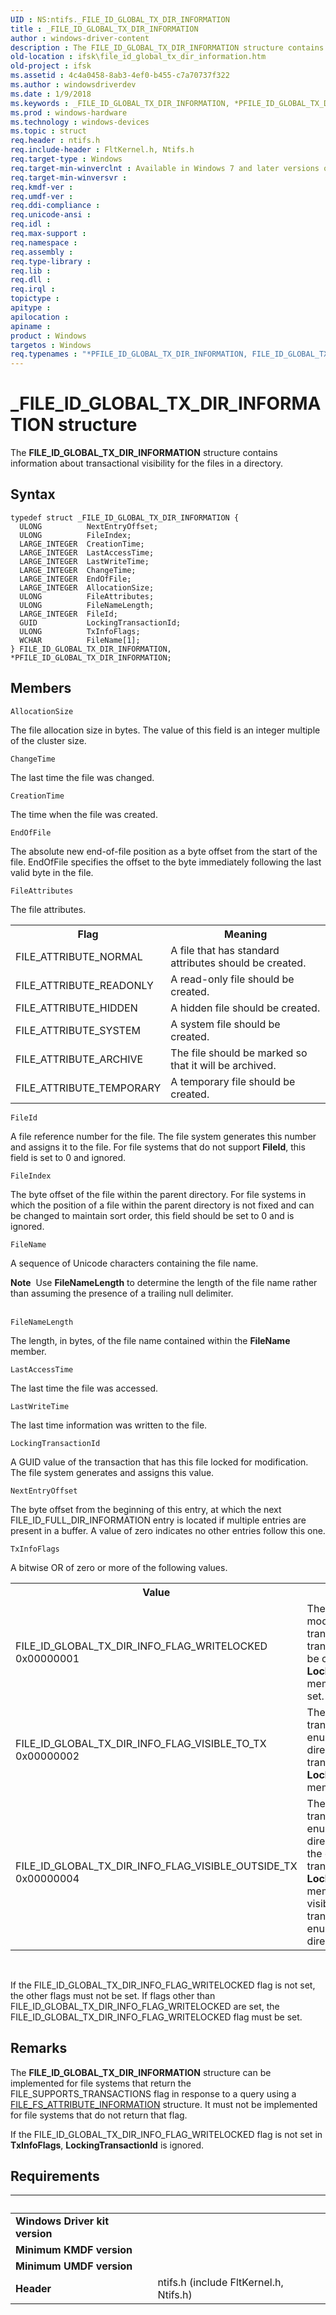 ```yaml
---
UID : NS:ntifs._FILE_ID_GLOBAL_TX_DIR_INFORMATION
title : _FILE_ID_GLOBAL_TX_DIR_INFORMATION
author : windows-driver-content
description : The FILE_ID_GLOBAL_TX_DIR_INFORMATION structure contains information about transactional visibility for the files in a directory.
old-location : ifsk\file_id_global_tx_dir_information.htm
old-project : ifsk
ms.assetid : 4c4a0458-8ab3-4ef0-b455-c7a70737f322
ms.author : windowsdriverdev
ms.date : 1/9/2018
ms.keywords : _FILE_ID_GLOBAL_TX_DIR_INFORMATION, *PFILE_ID_GLOBAL_TX_DIR_INFORMATION, PFILE_ID_GLOBAL_TX_DIR_INFORMATION structure pointer [Installable File System Drivers], PFILE_ID_GLOBAL_TX_DIR_INFORMATION, ifsk.file_id_global_tx_dir_information, FILE_ID_GLOBAL_TX_DIR_INFORMATION, ntifs/FILE_ID_GLOBAL_TX_DIR_INFORMATION, FILE_ID_GLOBAL_TX_DIR_INFORMATION structure [Installable File System Drivers], ntifs/PFILE_ID_GLOBAL_TX_DIR_INFORMATION
ms.prod : windows-hardware
ms.technology : windows-devices
ms.topic : struct
req.header : ntifs.h
req.include-header : FltKernel.h, Ntifs.h
req.target-type : Windows
req.target-min-winverclnt : Available in Windows 7 and later versions of the Windows operating system.
req.target-min-winversvr : 
req.kmdf-ver : 
req.umdf-ver : 
req.ddi-compliance : 
req.unicode-ansi : 
req.idl : 
req.max-support : 
req.namespace : 
req.assembly : 
req.type-library : 
req.lib : 
req.dll : 
req.irql : 
topictype : 
apitype : 
apilocation : 
apiname : 
product : Windows
targetos : Windows
req.typenames : "*PFILE_ID_GLOBAL_TX_DIR_INFORMATION, FILE_ID_GLOBAL_TX_DIR_INFORMATION"
---
```


# _FILE_ID_GLOBAL_TX_DIR_INFORMATION structure
The <b>FILE_ID_GLOBAL_TX_DIR_INFORMATION</b> structure contains information about transactional visibility for the files in a directory.

## Syntax
````
typedef struct _FILE_ID_GLOBAL_TX_DIR_INFORMATION {
  ULONG          NextEntryOffset;
  ULONG          FileIndex;
  LARGE_INTEGER  CreationTime;
  LARGE_INTEGER  LastAccessTime;
  LARGE_INTEGER  LastWriteTime;
  LARGE_INTEGER  ChangeTime;
  LARGE_INTEGER  EndOfFile;
  LARGE_INTEGER  AllocationSize;
  ULONG          FileAttributes;
  ULONG          FileNameLength;
  LARGE_INTEGER  FileId;
  GUID           LockingTransactionId;
  ULONG          TxInfoFlags;
  WCHAR          FileName[1];
} FILE_ID_GLOBAL_TX_DIR_INFORMATION, *PFILE_ID_GLOBAL_TX_DIR_INFORMATION;
````

## Members


`AllocationSize`

The file allocation size in bytes. The value of this field is an integer multiple of the cluster size.

`ChangeTime`

The last time the file was changed.

`CreationTime`

The time when the file was created.

`EndOfFile`

The absolute new end-of-file position as a byte offset from the start of the file. EndOfFile specifies the offset to the byte immediately following the last valid byte in the file.

`FileAttributes`

The file attributes.


<table>
<tr>
<th>Flag</th>
<th>Meaning</th>
</tr>
<tr>
<td>FILE_ATTRIBUTE_NORMAL</td>
<td> A file that has standard attributes should be created. </td>
</tr>
<tr>
<td>FILE_ATTRIBUTE_READONLY</td>
<td> A read-only file should be created. 
</td>
</tr>
<tr>
<td>FILE_ATTRIBUTE_HIDDEN</td>
<td> A hidden file should be created. 
</td>
</tr>
<tr>
<td>FILE_ATTRIBUTE_SYSTEM</td>
<td> A system file should be created. 
</td>
</tr>
<tr>
<td>FILE_ATTRIBUTE_ARCHIVE</td>
<td> The file should be marked so that it will be archived. 
</td>
</tr>
<tr>
<td>FILE_ATTRIBUTE_TEMPORARY</td>
<td> A temporary file should be created.
</td>
</tr>
</table>

`FileId`

A file reference number for the file. The file system generates this number and assigns it to the file. For file systems that do not support <b>FileId</b>, this field is set to 0 and ignored.

`FileIndex`

The byte offset of the file within the parent directory. For file systems in which the position of a file within the parent directory is not fixed and can be changed to maintain sort order, this field should be set to 0 and is ignored.

`FileName`

A sequence of Unicode characters containing the file name. 

<div class="alert"><b>Note</b>  Use <b>FileNameLength</b> to determine the length of the file name rather than assuming the presence of a trailing null delimiter.</div><div> </div>

`FileNameLength`

The length, in bytes, of the file name contained within the <b>FileName</b> member.

`LastAccessTime`

The last time the file was accessed.

`LastWriteTime`

The last time information was written to the file.

`LockingTransactionId`

A GUID value of the transaction that has this file locked for modification. The file system generates and assigns this value.

`NextEntryOffset`

The byte offset from the beginning of this entry, at which the next FILE_ID_FULL_DIR_INFORMATION entry is located if multiple entries are present in a buffer. A value of zero indicates no other entries follow this one.

`TxInfoFlags`

A bitwise OR of zero or more of the following values. 
<table>
<tr>
<th>Value </th>
<th>Meaning </th>
</tr>
<tr>
<td>FILE_ID_GLOBAL_TX_DIR_INFO_FLAG_WRITELOCKED
0x00000001
</td>
<td>The file is locked for modification by a transaction. 
The transaction's ID must be contained in the <b>LockingTransactionId</b> member if this flag is set.
</td>
</tr>
<tr>
<td>FILE_ID_GLOBAL_TX_DIR_INFO_FLAG_VISIBLE_TO_TX
0x00000002
</td>
<td>The file is visible to transacted enumerators of the directory whose transaction ID is in the <b>LockingTransactionId</b> member.</td>
</tr>
<tr>
<td>FILE_ID_GLOBAL_TX_DIR_INFO_FLAG_VISIBLE_OUTSIDE_TX
0x00000004
</td>
<td>The file is visible to transacted enumerators of the directory other than the one whose transaction ID is in the <b>LockingTransactionId</b> member, and it is visible to non-transacted enumerators of the directory.</td>
</tr>
</table> 

If the FILE_ID_GLOBAL_TX_DIR_INFO_FLAG_WRITELOCKED flag is not set, the other flags must not be set. If flags other than FILE_ID_GLOBAL_TX_DIR_INFO_FLAG_WRITELOCKED are set, the FILE_ID_GLOBAL_TX_DIR_INFO_FLAG_WRITELOCKED flag must be set.

## Remarks
The <b>FILE_ID_GLOBAL_TX_DIR_INFORMATION</b> structure can be implemented for file systems that return the FILE_SUPPORTS_TRANSACTIONS flag in response to a query using a <a href="..\ntifs\ns-ntifs-_file_fs_attribute_information.md">FILE_FS_ATTRIBUTE_INFORMATION</a> structure. It must not be implemented for file systems that do not return that flag.
  

If the FILE_ID_GLOBAL_TX_DIR_INFO_FLAG_WRITELOCKED flag is not set in <b>TxInfoFlags</b>, <b>LockingTransactionId</b> is ignored.

## Requirements
| &nbsp; | &nbsp; |
| ---- |:---- |
| **Windows Driver kit version** |  |
| **Minimum KMDF version** |  |
| **Minimum UMDF version** |  |
| **Header** | ntifs.h (include FltKernel.h, Ntifs.h) |